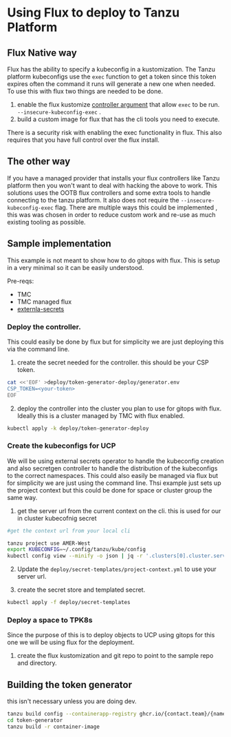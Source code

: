 # Using Flux to deploy to Tanzu Platform


## Flux Native way

Flux has the ability to specify a kubeconfig in a kustomization. The Tanzu platform kubeconfigs use the `exec` function to get a token since this token expires often the command it runs will generate a new one when needed. To use this with flux two things are needed to be done. 

1. enable the flux kustomize [controller argument](https://fluxcd.io/flux/components/kustomize/options/) that allow `exec` to be run. `--insecure-kubeconfig-exec` . 
2. build a custom image for flux that has the cli tools you need to execute.

There is a security risk with enabling the exec functionality in flux. This also requires that you have full control over the flux install.

## The other way

If you have a managed provider that installs your flux controllers like Tanzu platform then you won't want to deal with hacking the above to work. This solutions uses the OOTB flux controllers and some extra tools to handle connecting to the tanzu platform. It also does not require the `--insecure-kubeconfig-exec` flag. There are multiple ways this could be implemented , this was was chosen in order to reduce custom work and re-use as much existing tooling as possible. 

## Sample implementation

This example is not meant to show how to do gitops with flux. This is setup in a very minimal so it can be easily understood.

Pre-reqs:
* TMC 
* TMC managed flux
* [externla-secrets]()


### Deploy the controller. 

This could easily be done by flux but for simplicity we are just deploying this via the command line.

1. create the secret needed for the controller. this should be your CSP token.

```bash
cat <<'EOF' >deploy/token-generator-deploy/generator.env
CSP_TOKEN=<your-token>
EOF
```

2. deploy the controller into the cluster you plan to use for gitops with flux. Ideally this is a cluster managed by TMC with flux enabled. 

```bash
kubectl apply -k deploy/token-generator-deploy              
```



### Create the kubeconfigs for UCP

We will be using external secrets operator to handle the kubeconfig creation and also secretgen controller to handle the distribution of the kubeconfigs to the correct namespaces. This could also easily be managed via flux but for simplicity we are just using the command line. Thsi example just sets up the project context but this could be done for space or cluster group the same way.

1. get the server url from the current context on the cli. this is used for our in cluster kubecofnig secret

```bash
#get the context url from your local cli

tanzu project use AMER-West
export KUBECONFIG=~/.config/tanzu/kube/config
kubectl config view --minify -o json | jq -r '.clusters[0].cluster.server'
```

2. Update the `deploy/secret-templates/project-context.yml` to use your server url.

3. create the secret store and templated secret.

```bash
kubectl apply -f deploy/secret-templates
```

### Deploy a space to TPK8s

Since the purpose of this is to deploy objects to UCP using gitops for this one we will be using flux for the deployment. 

1. create the flux kustomization and git repo to point to the sample repo and directory.





## Building the token generator

this isn't necessary unless you are doing dev.

```bash
tanzu build config --containerapp-registry ghcr.io/{contact.team}/{name}
cd token-generator
tanzu build -r container-image
```